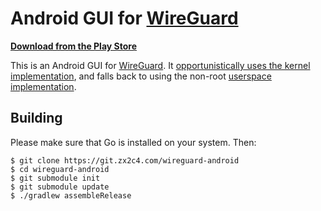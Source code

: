 # Android GUI for [WireGuard](https://www.wireguard.com/)

**[Download from the Play Store](https://play.google.com/store/apps/details?id=com.wireguard.android)**

This is an Android GUI for [WireGuard](https://www.wireguard.com/). It [opportunistically uses the kernel implementation](https://git.zx2c4.com/android_kernel_wireguard/about/), and falls back to using the non-root [userspace implementation](https://git.zx2c4.com/wireguard-go/about/).

## Building

Please make sure that Go is installed on your system. Then:

```
$ git clone https://git.zx2c4.com/wireguard-android
$ cd wireguard-android
$ git submodule init
$ git submodule update
$ ./gradlew assembleRelease
```
